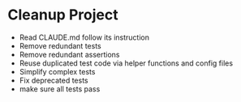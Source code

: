 # Cleanup Project
- Read CLAUDE.md follow its instruction
- Remove redundant tests
- Remove redundant assertions
- Reuse duplicated test code via helper functions and config files
- Simplify complex tests
- Fix deprecated tests
- make sure all tests pass
